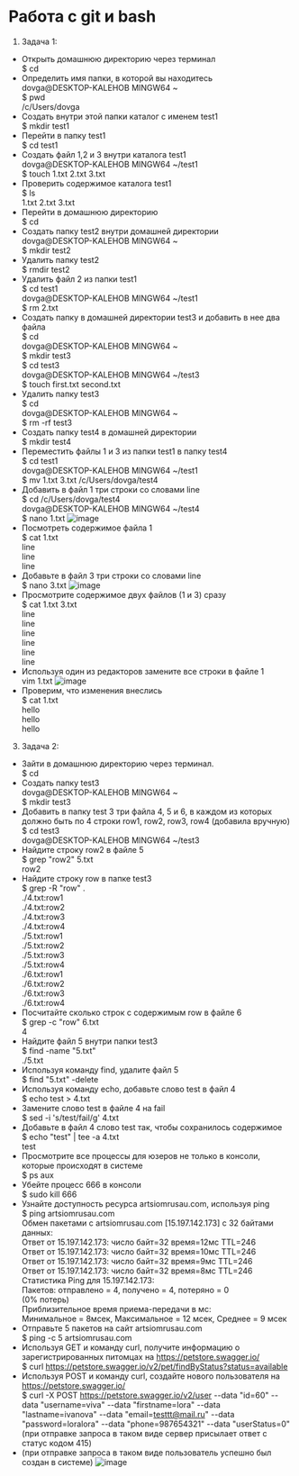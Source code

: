 # Работа с git и bash
1. Задача 1:
- Открыть домашнюю директорию через терминал  
$ cd  
- Определить имя папки, в которой вы находитесь  
dovga@DESKTOP-KALEHOB MINGW64 ~  
$ pwd  
/c/Users/dovga
- Создать внутри этой папки каталог с именем test1  
$ mkdir test1  
- Перейти в папку test1  
$ cd test1  
- Создать файл 1,2 и 3 внутри каталога test1  
dovga@DESKTOP-KALEHOB MINGW64 ~/test1  
$ touch 1.txt 2.txt 3.txt
- Проверить содержимое каталога test1  
$ ls  
1.txt  2.txt  3.txt
- Перейти в домашнюю директорию  
$ cd
- Создать папку test2 внутри домашней директории  
dovga@DESKTOP-KALEHOB MINGW64 ~  
$ mkdir test2
- Удалить папку test2  
$ rmdir test2
- Удалить файл 2 из папки test1  
$ cd test1  
dovga@DESKTOP-KALEHOB MINGW64 ~/test1         
$ rm 2.txt
- Создать папку в домашней директории test3 и добавить в нее два файла  
$ cd  
dovga@DESKTOP-KALEHOB MINGW64 ~  
$ mkdir test3  
$ cd test3  
dovga@DESKTOP-KALEHOB MINGW64 ~/test3  
$ touch first.txt second.txt  
- Удалить папку test3  
$ cd  
dovga@DESKTOP-KALEHOB MINGW64 ~  
$ rm -rf test3
- Создать папку test4 в домашней директории  
$ mkdir test4
- Переместить файлы 1 и 3 из папки test1 в папку test4  
$  cd test1    
dovga@DESKTOP-KALEHOB MINGW64 ~/test1    
$ mv 1.txt 3.txt /c/Users/dovga/test4
- Добавить в файл 1 три строки со словами line  
$ cd /c/Users/dovga/test4  
dovga@DESKTOP-KALEHOB MINGW64 ~/test4  
$ nano 1.txt
![image](https://github.com/VikaDov/git_bash/assets/118528449/e9f23e78-fe6b-4a09-99cc-f30c3b9b06d8)
- Посмотреть содержимое файла 1  
$ cat 1.txt  
line  
line  
line
- Добавьте в файл 3 три строки со словами line  
$ nano 3.txt
![image](https://github.com/VikaDov/git_bash/assets/118528449/8362b598-584e-40c5-b3b8-8ad997922f9b)
- Просмотрите содержимое двух файлов (1 и 3) сразу  
$ cat 1.txt 3.txt  
line  
line  
line  
line  
line  
line
- Используя один из редакторов замените все строки в файле 1  
vim 1.txt
![image](https://github.com/VikaDov/git_bash/assets/118528449/be3fe7ce-2958-4b23-8664-8fa40cb25b64)
- Проверим, что изменения внеслись   
$ cat 1.txt  
hello  
hello  
hello

3. Задача 2:
- Зайти в домашнюю директорию через терминал.  
$ cd
- Создать папку test3    
dovga@DESKTOP-KALEHOB MINGW64 ~  
$ mkdir test3
- Добавить в папку test 3 три файла 4, 5 и 6, в каждом из которых должно быть по 4 строки row1, row2, row3, row4 (добавила вручную)    
$ cd test3  
dovga@DESKTOP-KALEHOB MINGW64 ~/test3
- Найдите строку row2 в файле 5    
$ grep "row2" 5.txt  
row2
- Найдите строку row в папке test3    
$ grep -R "row" .  
./4.txt:row1  
./4.txt:row2  
./4.txt:row3  
./4.txt:row4  
./5.txt:row1  
./5.txt:row2  
./5.txt:row3  
./5.txt:row4  
./6.txt:row1  
./6.txt:row2  
./6.txt:row3  
./6.txt:row4  
- Посчитайте сколько строк с содержимым row в файле 6    
$ grep -c "row" 6.txt  
4
- Найдите файл 5 внутри папки test3  
$ find -name "5.txt"  
./5.txt
- Используя команду find, удалите файл 5  
$ find "5.txt" -delete
- Используя команду echo, добавьте слово test в файл 4  
$ echo test > 4.txt
- Замените слово test в файле 4 на fail  
$ sed -i 's/test/fail/g' 4.txt
- Добавьте в файл 4 слово test так, чтобы сохранилось содержимое  
$ echo "test" | tee -a 4.txt  
test
- Просмотрите все процессы для юзеров не только в консоли, которые происходят в системе  
$ ps aux
- Убейте процесс 666 в консоли  
$ sudo kill 666
- Узнайте доступность ресурса artsiomrusau.com, используя ping  
$ ping artsiomrusau.com  
Обмен пакетами с artsiomrusau.com [15.197.142.173] с 32 байтами данных:  
Ответ от 15.197.142.173: число байт=32 время=12мс TTL=246  
Ответ от 15.197.142.173: число байт=32 время=10мс TTL=246  
Ответ от 15.197.142.173: число байт=32 время=9мс TTL=246  
Ответ от 15.197.142.173: число байт=32 время=8мс TTL=246  
Статистика Ping для 15.197.142.173:  
    Пакетов: отправлено = 4, получено = 4, потеряно = 0  
    (0% потерь)  
Приблизительное время приема-передачи в мс:  
    Минимальное = 8мсек, Максимальное = 12 мсек, Среднее = 9 мсек  
- Отправьте 5 пакетов на сайт artsiomrusau.com  
$ ping -c 5 artsiomrusau.com
- Используя GET и команду curl, получите информацию о зарегистрированных питомцах на https://petstore.swagger.io/  
$ curl https://petstore.swagger.io/v2/pet/findByStatus?status=available
- Используя POST и команду curl, создайте нового пользователя на https://petstore.swagger.io/  
$ curl -X POST https://petstore.swagger.io/v2/user --data "id=60" --data "username=viva" 
--data "firstname=lora" --data "lastname=ivanova" --data "email=testtt@mail.ru" --data "password=loralora" --data "phone=987654321" --data "userStatus=0" (при отправке запроса в таком виде сервер присылает ответ с статус кодом 415)
- (при отправке запроса в таком виде пользователь успешно был создан в системе)
![image](https://github.com/VikaDov/git_bash/assets/118528449/6914d663-9dbb-4b37-843d-54a535aabc7f)


